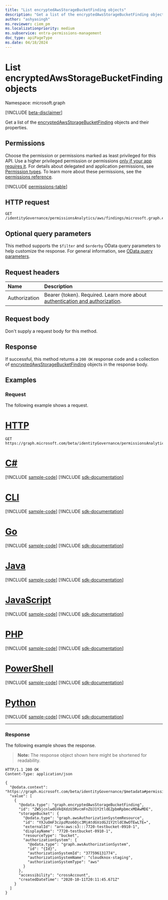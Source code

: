 ```yaml
---
title: "List encryptedAwsStorageBucketFinding objects"
description: "Get a list of the encryptedAwsStorageBucketFinding objects and their properties."
author: "ashyasingh"
ms.reviewer: ciem_pm
ms.localizationpriority: medium
ms.subservice: entra-permissions-management
doc_type: apiPageType
ms.date: 04/18/2024
---
```


# List encryptedAwsStorageBucketFinding objects
Namespace: microsoft.graph

[!INCLUDE [beta-disclaimer](../../includes/beta-disclaimer.md)]

Get a list of the [encryptedAwsStorageBucketFinding](../resources/encryptedawsstoragebucketfinding.md) objects and their properties.

## Permissions
Choose the permission or permissions marked as least privileged for this API. Use a higher privileged permission or permissions [only if your app requires it](/graph/permissions-overview#best-practices-for-using-microsoft-graph-permissions). For details about delegated and application permissions, see [Permission types](/graph/permissions-overview#permission-types). To learn more about these permissions, see the [permissions reference](/graph/permissions-reference).

<!-- { "blockType": "permissions", "name": "encryptedawsstoragebucketfinding_list" } -->
[!INCLUDE [permissions-table](../includes/permissions/encryptedawsstoragebucketfinding-list-permissions.md)]

## HTTP request

<!-- {
  "blockType": "ignored"
}
-->
``` http
GET /identityGovernance/permissionsAnalytics/aws/findings/microsoft.graph.encryptedAwsStorageBucketFinding
```

## Optional query parameters
This method supports the `$filter` and `$orderby` OData query parameters to help customize the response. For general information, see [OData query parameters](/graph/query-parameters).

## Request headers
|Name|Description|
|:---|:---|
|Authorization|Bearer {token}. Required. Learn more about [authentication and authorization](/graph/auth/auth-concepts).|

## Request body
Don't supply a request body for this method.

## Response

If successful, this method returns a `200 OK` response code and a collection of [encryptedAwsStorageBucketFinding](../resources/encryptedawsstoragebucketfinding.md) objects in the response body.

## Examples

### Request
The following example shows a request.
# [HTTP](#tab/http)
<!-- {
  "blockType": "request",
  "name": "list_encryptedawsstoragebucketfinding"
}
-->
``` http
GET https://graph.microsoft.com/beta/identityGovernance/permissionsAnalytics/aws/findings/microsoft.graph.encryptedAwsStorageBucketFinding
```

# [C#](#tab/csharp)
[!INCLUDE [sample-code](../includes/snippets/csharp/list-encryptedawsstoragebucketfinding-csharp-snippets.md)]
[!INCLUDE [sdk-documentation](../includes/snippets/snippets-sdk-documentation-link.md)]

# [CLI](#tab/cli)
[!INCLUDE [sample-code](../includes/snippets/cli/list-encryptedawsstoragebucketfinding-cli-snippets.md)]
[!INCLUDE [sdk-documentation](../includes/snippets/snippets-sdk-documentation-link.md)]

# [Go](#tab/go)
[!INCLUDE [sample-code](../includes/snippets/go/list-encryptedawsstoragebucketfinding-go-snippets.md)]
[!INCLUDE [sdk-documentation](../includes/snippets/snippets-sdk-documentation-link.md)]

# [Java](#tab/java)
[!INCLUDE [sample-code](../includes/snippets/java/list-encryptedawsstoragebucketfinding-java-snippets.md)]
[!INCLUDE [sdk-documentation](../includes/snippets/snippets-sdk-documentation-link.md)]

# [JavaScript](#tab/javascript)
[!INCLUDE [sample-code](../includes/snippets/javascript/list-encryptedawsstoragebucketfinding-javascript-snippets.md)]
[!INCLUDE [sdk-documentation](../includes/snippets/snippets-sdk-documentation-link.md)]

# [PHP](#tab/php)
[!INCLUDE [sample-code](../includes/snippets/php/list-encryptedawsstoragebucketfinding-php-snippets.md)]
[!INCLUDE [sdk-documentation](../includes/snippets/snippets-sdk-documentation-link.md)]

# [PowerShell](#tab/powershell)
[!INCLUDE [sample-code](../includes/snippets/powershell/list-encryptedawsstoragebucketfinding-powershell-snippets.md)]
[!INCLUDE [sdk-documentation](../includes/snippets/snippets-sdk-documentation-link.md)]

# [Python](#tab/python)
[!INCLUDE [sample-code](../includes/snippets/python/list-encryptedawsstoragebucketfinding-python-snippets.md)]
[!INCLUDE [sdk-documentation](../includes/snippets/snippets-sdk-documentation-link.md)]

---

### Response
The following example shows the response.
>**Note:** The response object shown here might be shortened for readability.
<!-- {
  "blockType": "response",
  "truncated": true,
  "@odata.type": "Collection(microsoft.graph.encryptedAwsStorageBucketFinding)"
}
-->
``` http
HTTP/1.1 200 OK
Content-Type: application/json

{
  "@odata.context": "https://graph.microsoft.com/beta/identityGovernance/$metadata#permissionsAnalytics/aws/findings/microsoft.graph.encryptedAwsStorageBucketFinding",
  "value": [
    {
      "@odata.type": "graph.encryptedAwsStorageBucketFinding",
      "id": "ZW5jcnlwdGVkQXdzU3RvcmFnZUJ1Y2tldEZpbmRpbmcxMDAwMDE",
      "storageBucket": {
        "@odata.type": "graph.awsAuthorizationSystemResource",
        "id": "YXJuOmF3czpzMzo6Ojc3MjAtdGVzdGJ1Y2tldC0wOTEwLTE=",
        "externalId": "arn:aws:s3:::7720-testbucket-0910-1",
        "displayName": "7720-testbucket-0910-1",
        "resourceType": "bucket",
        "authorizationSystem": {
          "@odata.type": "graph.awsAuthorizationSystem",
          "id": "{Id}",
          "authorizationSystemId": "377596131774",
          "authorizationSystemName": "cloudknox-staging",
          "authorizationSystemType": "aws"
        }
      },
      "accessibility": "crossAccount",
      "createdDateTime": "2020-10-11T20:11:45.671Z"
    }
  ]
}
```

